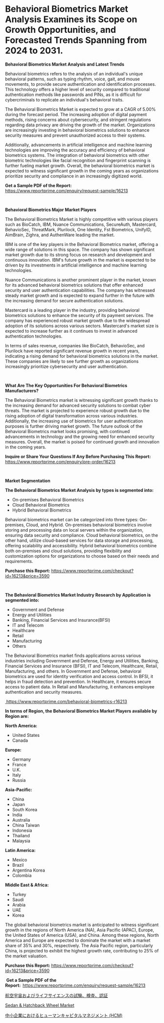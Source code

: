 <p><h1>Behavioral Biometrics Market Analysis Examines its Scope on Growth Opportunities, and Forecasted Trends Spanning from 2024 to 2031.</h1></p><p><strong>Behavioral Biometrics Market Analysis and Latest Trends</strong></p>
<p><p>Behavioral biometrics refers to the analysis of an individual's unique behavioral patterns, such as typing rhythm, voice, gait, and mouse movements, to provide secure authentication and identification processes. This technology offers a higher level of security compared to traditional authentication methods like passwords and PINs, as it is difficult for cybercriminals to replicate an individual's behavioral traits.</p><p>The Behavioral Biometrics Market is expected to grow at a CAGR of 5.00% during the forecast period. The increasing adoption of digital payment methods, rising concerns about cybersecurity, and stringent regulations regarding data privacy are driving the growth of the market. Organizations are increasingly investing in behavioral biometrics solutions to enhance security measures and prevent unauthorized access to their systems.</p><p>Additionally, advancements in artificial intelligence and machine learning technologies are improving the accuracy and efficiency of behavioral biometrics systems. The integration of behavioral biometrics with other biometric technologies like facial recognition and fingerprint scanning is further fueling market growth. Overall, the behavioral biometrics market is expected to witness significant growth in the coming years as organizations prioritize security and compliance in an increasingly digitized world.</p></p>
<p><strong>Get a Sample PDF of the Report:&nbsp;</strong> <a href="https://www.reportprime.com/enquiry/request-sample/16213">https://www.reportprime.com/enquiry/request-sample/16213</a></p>
<p>&nbsp;</p>
<p><strong>Behavioral Biometrics Major Market Players</strong></p>
<p><p>The Behavioral Biometrics Market is highly competitive with various players such as BioCatch, IBM, Nuance Communications, SecureAuth, Mastercard, BehavioSec, ThreatMark, Plurilock, One Identity, Fst Biometrics, UnifyID, AimBrain, Zighra, and AuthenWare leading the market.</p><p>IBM is one of the key players in the Behavioral Biometrics market, offering a wide range of solutions in this space. The company has shown significant market growth due to its strong focus on research and development and continuous innovation. IBM's future growth in the market is expected to be driven by its investments in artificial intelligence and machine learning technologies.</p><p>Nuance Communications is another prominent player in the market, known for its advanced behavioral biometrics solutions that offer enhanced security and user authentication capabilities. The company has witnessed steady market growth and is expected to expand further in the future with the increasing demand for secure authentication solutions.</p><p>Mastercard is a leading player in the industry, providing behavioral biometrics solutions to enhance the security of its payment services. The company has experienced robust market growth due to the widespread adoption of its solutions across various sectors. Mastercard's market size is expected to increase further as it continues to invest in advanced authentication technologies.</p><p>In terms of sales revenue, companies like BioCatch, BehavioSec, and Plurilock have reported significant revenue growth in recent years, indicating a rising demand for behavioral biometrics solutions in the market. These companies are likely to see further growth as organizations increasingly prioritize cybersecurity and user authentication.</p></p>
<p>&nbsp;</p>
<p><strong>What Are The Key Opportunities For Behavioral Biometrics Manufacturers?</strong></p>
<p><p>The Behavioral Biometrics market is witnessing significant growth thanks to the increasing demand for advanced security solutions to combat cyber threats. The market is projected to experience robust growth due to the rising adoption of digital transformation across various industries. Additionally, the increasing use of biometrics for user authentication purposes is further driving market growth. The future outlook of the Behavioral Biometrics market looks promising, with continued advancements in technology and the growing need for enhanced security measures. Overall, the market is poised for continued growth and innovation in the coming years.</p></p>
<p><strong>Inquire or Share Your Questions If Any Before Purchasing This Report:</strong> <a href="https://www.reportprime.com/enquiry/pre-order/16213">https://www.reportprime.com/enquiry/pre-order/16213</a></p>
<p>&nbsp;</p>
<p><strong>Market Segmentation</strong></p>
<p><strong>The Behavioral Biometrics Market Analysis by types is segmented into:</strong></p>
<p><ul><li>On-premises Behavioral Biometrics</li><li>Cloud Behavioral Biometrics</li><li>Hybrid Behavioral Biometrics</li></ul></p>
<p><p>Behavioral biometrics market can be categorized into three types: On-premises, Cloud, and Hybrid. On-premises behavioral biometrics involve storing and processing data on local servers within the organization, ensuring data security and compliance. Cloud behavioral biometrics, on the other hand, utilize cloud-based services for data storage and processing, offering scalability and accessibility. Hybrid behavioral biometrics combine both on-premises and cloud solutions, providing flexibility and customization options for organizations to choose based on their needs and requirements.</p></p>
<p><strong>Purchase this Report:&nbsp;</strong><a href="https://www.reportprime.com/checkout?id=16213&price=3590">https://www.reportprime.com/checkout?id=16213&price=3590</a></p>
<p>&nbsp;</p>
<p><strong>The Behavioral Biometrics Market Industry Research by Application is segmented into:</strong></p>
<p><ul><li>Government and Defense</li><li>Energy and Utilities</li><li>Banking, Financial Services and Insurance(BFSI)</li><li>IT and Telecom</li><li>Healthcare</li><li>Retail</li><li>Manufacturing</li><li>Others</li></ul></p>
<p><p>The Behavioral Biometrics market finds applications across various industries including Government and Defense, Energy and Utilities, Banking, Financial Services and Insurance (BFSI), IT and Telecom, Healthcare, Retail, Manufacturing, and others. In Government and Defense, behavioral biometrics are used for identity verification and access control. In BFSI, it helps in fraud detection and prevention. In Healthcare, it ensures secure access to patient data. In Retail and Manufacturing, it enhances employee authentication and security measures.</p></p>
<p><a href="https://www.reportprime.com/behavioral-biometrics-r16213">&nbsp;https://www.reportprime.com/behavioral-biometrics-r16213</a></p>
<p><strong>In terms of Region, the Behavioral Biometrics Market Players available by Region are:</strong></p>
<p>
    <p> <strong> North America: </strong>
        <ul>
            <li>United States</li>
            <li>Canada</li>
        </ul>
        </p> 
    <p> <strong> Europe: </strong>
        <ul>
            <li>Germany</li>
            <li>France</li>
            <li>U.K.</li>
            <li>Italy</li>
            <li>Russia</li>
        </ul>
        </p> 
    <p> <strong> Asia-Pacific: </strong>
        <ul>
            <li>China</li>
            <li>Japan</li>
            <li>South Korea</li>
            <li>India</li>
            <li>Australia</li>
            <li>China Taiwan</li>
            <li>Indonesia</li>
            <li>Thailand</li>
            <li>Malaysia</li>
        </ul>
        </p> 
    <p> <strong> Latin America: </strong>
        <ul>
            <li>Mexico</li>
            <li>Brazil</li>
            <li>Argentina Korea</li>
            <li>Colombia</li>
        </ul>
        </p> 
    <p> <strong> Middle East & Africa: </strong>
        <ul>
            <li>Turkey</li>
            <li>Saudi</li>
            <li>Arabia</li>
            <li>UAE</li>
            <li>Korea</li>
        </ul>
    </p>
    </p>
<p><p>The global behavioral biometrics market is anticipated to witness significant growth in the regions of North America (NA), Asia Pacific (APAC), Europe, the United States of America (USA), and China. Among these regions, North America and Europe are expected to dominate the market with a market share of 35% and 30%, respectively. The Asia Pacific region, particularly China, is projected to exhibit the highest growth rate, contributing to 25% of the market valuation.</p></p>
<p><strong>Purchase this Report: </strong><a href="https://www.reportprime.com/checkout?id=16213&price=3590">https://www.reportprime.com/checkout?id=16213&price=3590</a></p>
<p>&nbsp;<strong>Get a Sample PDF of the Report:&nbsp;&nbsp;</strong><a href="https://www.reportprime.com/enquiry/request-sample/16213">https://www.reportprime.com/enquiry/request-sample/16213</a></p>
<p><strong></strong></p>
<p><p><a href="https://github.com/LeoraEber/Market-Research-Report-List-1/blob/main/522136482973.md">航空宇宙およびライフサイエンスの試験、検査、認証</a></p><p><a href="https://view.publitas.com/reportprime-1/sedan-hatchback-wheel-market-size-cagr-trends-2024-2030/">Sedan & Hatchback Wheel Market</a></p><p><a href="https://github.com/tubbs463/Market-Research-Report-List-1/blob/main/685535982972.md">中小企業におけるヒューマンキャピタルマネジメント (HCM)</a></p></p>